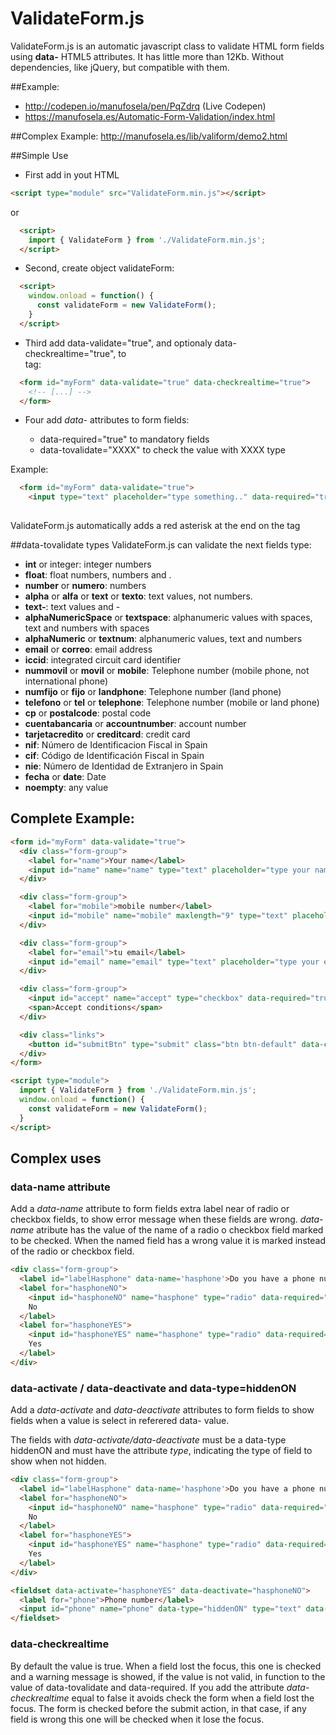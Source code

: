 # ValidateForm.js

ValidateForm.js is an automatic javascript class to validate HTML form fields using **data-** HTML5 attributes.
It has little more than 12Kb. Without dependencies, like jQuery, but compatible with them.

##Example:
* http://codepen.io/manufosela/pen/PqZdrq (Live Codepen)
* https://manufosela.es/Automatic-Form-Validation/index.html

##Complex Example:
http://manufosela.es/lib/valiform/demo2.html

##Simple Use 

* First add in yout HTML
```html
<script type="module" src="ValidateForm.min.js"></script>
```
or 

```html
  <script>
    import { ValidateForm } from './ValidateForm.min.js';
  </script>
```

* Second, create object validateForm:

```html
  <script>
    window.onload = function() {
      const validateForm = new ValidateForm();
    }
  </script>
```

* Third add data-validate="true", and optionaly data-checkrealtime="true", to <form> tag:

```html
  <form id="myForm" data-validate="true" data-checkrealtime="true">
    <!-- [...] -->
  </form>
```

* Four add *data-* attributes to form fields:

  * data-required="true" to mandatory fields
  * data-tovalidate="XXXX" to check the value with XXXX type

Example:
```html
  <form id="myForm" data-validate="true">
    <input type="text" placeholder="type something.." data-required="true" data-tovalidate="alpha" />
     
```
ValidateForm.js automatically adds a red asterisk at the end on the tag <label>


##data-tovalidate types
ValidateForm.js can validate the next fields type:

* **int** or integer: integer numbers
* **float**: float numbers, numbers and .
* **number** or **numero**: numbers
* **alpha** or **alfa** or **text** or **texto**: text values, not numbers.
* **text-**: text values and -
* **alphaNumericSpace** or **textspace**: alphanumeric values with spaces, text and numbers with spaces
* **alphaNumeric** or **textnum**: alphanumeric values, text and numbers
* **email** or **correo**: email address
* **iccid**: integrated circuit card identifier
* **nummovil** or **movil** or **mobile**: Telephone number (mobile phone, not international phone)
* **numfijo** or **fijo** or **landphone**: Telephone number (land phone)
* **telefono** or **tel** or **telephone**: Telephone number (mobile or land phone)
* **cp** or **postalcode**: postal code
* **cuentabancaria** or **accountnumber**: account number
* **tarjetacredito** or **creditcard**: credit card
* **nif**: Número de Identificacion Fiscal in Spain
* **cif**: Código de Identificación Fiscal in Spain
* **nie**: Número de Identidad de Extranjero in Spain
* **fecha** or **date**: Date
* **noempty**: any value

## Complete Example:

```html
<form id="myForm" data-validate="true">
  <div class="form-group">
    <label for="name">Your name</label>
    <input id="name" name="name" type="text" placeholder="type your name" data-required="true" data-tovalidate="alfa" />
  </div>

  <div class="form-group">
    <label for="mobile">mobile number</label>
    <input id="mobile" name="mobile" maxlength="9" type="text" placeholder="type your mobile number" data-required="true" data-tovalidate="movil" />
  </div>

  <div class="form-group">
    <label for="email">tu email</label>
    <input id="email" name="email" type="text" placeholder="type your email" data-required="true" data-tovalidate="email" />
  </div>

  <div class="form-group">
    <input id="accept" name="accept" type="checkbox" data-required="true" />
    <span>Accept conditions</span>
  </div>

  <div class="links">
    <button id="submitBtn" type="submit" class="btn btn-default" data-checkform="true">Submit</button>
  </div>
</form>

<script type="module">
  import { ValidateForm } from './ValidateForm.min.js';
  window.onload = function() {
    const validateForm = new ValidateForm();
  }
</script>
```

## Complex uses

### data-name attribute

Add a *data-name* attribute to form fields extra label near of radio or checkbox fields, to show error message when these fields are wrong.
*data-name* atribute has the value of the name of a radio o checkbox field marked to be checked.
When the named field has a wrong value it is marked instead of the radio or checkbox field.

```html
<div class="form-group">
  <label id="labelHasphone" data-name='hasphone'>Do you have a phone number?</label>
  <label for="hasphoneNO">
    <input id="hasphoneNO" name="hasphone" type="radio" data-required="true" value="nophone" />
    No
  </label>
  <label for="hasphoneYES">
    <input id="hasphoneYES" name="hasphone" type="radio" data-required="true" value="yesphone"/>
    Yes
  </label>
</div>
```

### data-activate / data-deactivate and data-type=hiddenON

Add a *data-activate* and *data-deactivate* attributes to form fields to show fields when a value is select in referered data- value.

The fields with *data-activate/data-deactivate* must be a data-type hiddenON and must have the attribute *type*, indicating the type of field to show when not hidden. 

```html
<div class="form-group">
  <label id="labelHasphone" data-name='hasphone'>Do you have a phone number?</label>
  <label for="hasphoneNO">
    <input id="hasphoneNO" name="hasphone" type="radio" data-required="true" value="nophone" />
    No
  </label>
  <label for="hasphoneYES">
    <input id="hasphoneYES" name="hasphone" type="radio" data-required="true" value="yesphone"/>
    Yes
  </label>
</div>

<fieldset data-activate="hasphoneYES" data-deactivate="hasphoneNO">
  <label for="phone">Phone number</label>
  <input id="phone" name="phone" data-type="hiddenON" type="text" data-required="true" data-tovalidate="telephone" placeholder="Your telephone number" />
</fieldset>
```

### data-checkrealtime

By default the value is true. 
When a field lost the focus, this one is checked and a warning message is showed, if the value is not valid, in function to the value of data-tovalidate and data-required.
If you add the attribute *data-checkrealtime* equal to false it avoids check the form when a field lost the focus.
The form is checked before the submit action, in that case, if any field is wrong this one will be checked when it lose the focus.

